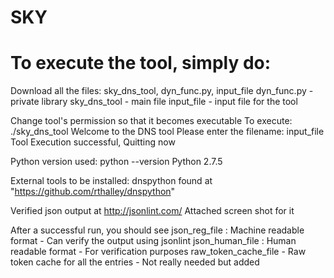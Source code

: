 # SKY
# To execute the tool, simply do:
Download all the files: sky_dns_tool, dyn_func.py, input_file
dyn_func.py - private library
sky_dns_tool - main file
input_file - input file for the tool

Change tool's permission so that it becomes executable
To execute:
./sky_dns_tool
Welcome to the DNS tool
Please enter the filename: input_file
Tool Execution successful, Quitting now

Python version used:
python --version
Python 2.7.5

External tools to be installed:
dnspython found at "https://github.com/rthalley/dnspython"

Verified json output at http://jsonlint.com/
Attached screen shot for it

After a successful run, you should see
json_reg_file : Machine readable format - Can verify the output using jsonlint
json_human_file : Human readable format - For verification purposes
raw_token_cache_file - Raw token cache for all the entries - Not really needed but added

